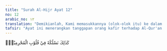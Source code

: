 ```yaml
---
title: "Surah Al-Hijr Ayat 12"
no: 12
arabic_no: ١٢
translation: "Demikianlah, Kami memasukkannya (olok-olok itu) ke dalam hati orang yang berdosa,"
tafsir: "Ayat ini menerangkan tanggapan orang kafir terhadap Al-Qur'an. Mereka memperolok-olokkannya dan tidak menerimanya. Hal ini disebab-kan oleh sikap ingkar dan memperolok-olokkan itu telah tumbuh subur di dalam hati mereka, sehingga dalam diri mereka tidak ada lagi kesediaan menerima kebenaran. Di dalam hati mereka, tidak ada lagi pelita yang memancarkan cahaya yang dapat menuntun dan menerangi jalan menuju kebenaran. Keadaan mereka itu sama dengan keadaan umat-umat yang dahulu menerima kitab Allah yang disampaikan oleh para rasul, namun tidak ada yang berbekas sedikit pun di dalam hati mereka.\n\nOleh karena itu, bagi umat yang telah diutus kepada mereka para rasul, namun mereka mengingkari seruan rasul itu, berlaku sunatullah, yaitu Allah akan membinasakan setiap orang yang mendurhakai rasul dan risalah yang disampaikannya, serta menolong dan memberi kemenangan kepada orang-orang yang menerima seruannya.\n\nPada suatu saat nanti, orang-orang kafir akan mengetahui kebenaran berita dan peringatan Al-Qur'an, sebagaimana yang ditegaskan dalam firman Allah swt:\n\nDan sungguh, kamu akan mengetahui (kebenaran) beritanya (Al-Qur'an) setelah beberapa waktu lagi. (shad/38: 88)\n\nKebenaran berita-berita Al-Qur'an yang dimaksud ayat di atas ada yang terlaksana di dunia, seperti kebenaran janji Allah kepada orang-orang yang beriman bahwa mereka akan menang dalam peperangan melawan kaum musyrikin, dan ada yang terlaksana di akhirat, seperti kebenaran janji Allah tentang balasan dan perhitungan yang akan dilakukan terhadap manusia di hari akhir nanti."
---
```

كَذٰلِكَ نَسْلُكُهٗ فِيْ قُلُوْبِ الْمُجْرِمِيْنَۙ